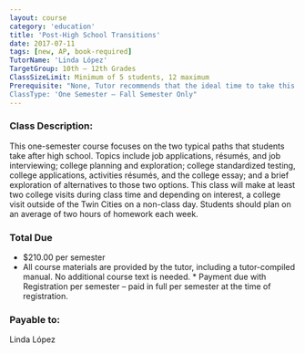 ```yaml
---
layout: course
category: 'education'
title: 'Post-High School Transitions'
date: 2017-07-11
tags: [new, AP, book-required]
TutorName: 'Linda López'
TargetGroup: 10th – 12th Grades
ClassSizeLimit: Minimum of 5 students, 12 maximum
Prerequisite: "None, Tutor recommends that the ideal time to take this course is the fall of a student's 11th grade'
ClassType: 'One Semester – Fall Semester Only"
---
```

### Class Description:This one-semester course focuses on the two typical paths that students take after high school. Topics include job applications, résumés, and job interviewing; college planning and exploration; college standardized testing, college applications, activities résumés, and the college essay; and a brief exploration of alternatives to those two options. This class will make at least two college visits during class time and depending on interest, a college visit outside of the Twin Cities on a non-class day. Students should plan on an average of two hours of homework each week.### Total Due*	$210.00 per semester*	All course materials are provided by the tutor, including a tutor-compiled manual.  No additional course text is needed. *  Payment due with Registration per semester – paid in full per semester at the time of registration.### Payable to:Linda López